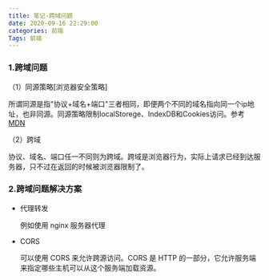 ```yaml
---
title: 笔记-跨域问题
date: 2020-09-16 22:29:00
categories:	前端
Tags: 前端
---
```


### 1.跨域问题

（1）同源策略[浏览器安全策略]

​	所谓同源是指"协议+域名+端口"三者相同，即便两个不同的域名指向同一个ip地址，也非同源。同源策略限制localStorege、IndexDB和Cookies访问。参考[MDN](https://developer.mozilla.org/zh-CN/docs/Web/Security/Same-origin_policy)

（2）跨域

​	协议、域名、端口任一不同则为跨域。跨域是浏览器行为，实际上请求已经到达服务器，只不过在返回的时候被浏览器限制了。

###  2.跨域问题解决方案

- 代理转发

  例如使用 nginx 服务器代理
  
- CORS

  可以使用 CORS 来允许跨源访问。CORS 是 HTTP 的一部分，它允许服务端来指定哪些主机可以从这个服务端加载资源。





